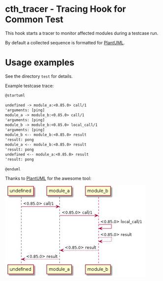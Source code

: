 # cth_tracer - Tracing Hook for Common Test

This hook starts a tracer to monitor affected modules during a testcase run.

By default a collected sequence is formatted for [PlantUML](http://plantuml.com/sequence-diagram).

# Usage examples

See the directory `test` for details.


Example testcase trace:
```
@startuml

undefined -> module_a:<0.85.0> call/1
'arguments: [ping]
module_a -> module_b:<0.85.0> call/1
'arguments: [ping]
module_b -> module_b:<0.85.0> local_call/1
'arguments: [ping]
module_b <-- module_b:<0.85.0> result
'result: pong
module_a <-- module_b:<0.85.0> result
'result: pong
undefined <-- module_a:<0.85.0> result
'result: pong

@enduml
```

Thanks to [PlantUML](http://plantuml.com/sequence-diagram) for the awesome tool:

![Example sequence diagram](doc/Sequence.png)
